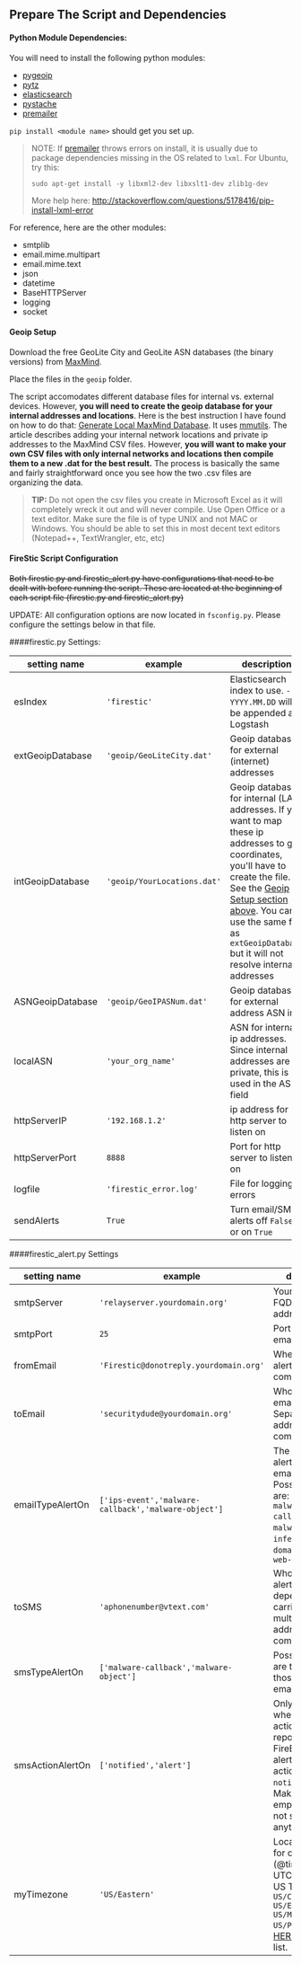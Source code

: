 Prepare The Script and Dependencies
-----------------------------------

#### Python Module Dependencies:

You will need to install the following python modules:

- [pygeoip](https://github.com/appliedsec/pygeoip)
- [pytz](http://pytz.sourceforge.net)
- [elasticsearch](http://www.elasticsearch.org/guide/en/elasticsearch/client/python-api/current/)
- [pystache](https://github.com/defunkt/pystache)
- [premailer](http://www.peterbe.com/plog/premailer.py)

`pip install <module name>` should get you set up.

> NOTE: If [premailer](http://www.peterbe.com/plog/premailer.py) throws errors on install, it is usually due to
> package dependencies missing in the OS related to `lxml`. For Ubuntu, try this:
>
> `sudo apt-get install -y libxml2-dev libxslt1-dev zlib1g-dev`
>
> More help here: http://stackoverflow.com/questions/5178416/pip-install-lxml-error

For reference, here are the other modules:

- smtplib
- email.mime.multipart
- email.mime.text
- json
- datetime
- BaseHTTPServer
- logging
- socket

#### Geoip Setup

Download the free GeoLite City and GeoLite ASN databases (the binary versions) from [MaxMind](http://dev.maxmind.com/geoip/legacy/geolite/).

Place the files in the `geoip` folder.

The script accomodates different database files for internal vs. external devices. However, **you will need to create the geoip database for your internal addresses and locations**. Here is the best instruction I have found on how to do that: [Generate Local MaxMind Database](https://blog.vladionescu.com/geo-location-for-internal-networks/). It uses [mmutils](https://github.com/mteodoro/mmutils). The article describes adding your internal network locations and private ip addresses to the MaxMind CSV files. However, **you will want to make your own CSV files with only internal networks and locations then compile them to a new .dat for the best result.** The process is basically the same and fairly straightforward once you see how the two .csv files are organizing the data.

>   **TIP:** Do not open the csv files you create in Microsoft Excel as it will
>   completely wreck it out and will never compile. Use Open Office or a text
>   editor. Make sure the file is of type UNIX and not MAC or Windows. You
>   should be able to set this in most decent text editors (Notepad++,
>   TextWrangler, etc, etc)

#### FireStic Script Configuration

~~Both firestic.py and firestic\_alert.py have configurations that need to be dealt with before running the script. These are located at the beginning of each script file (firestic.py and firestic_alert.py)~~

UPDATE: All configuration options are now located in `fsconfig.py`. Please configure the settings below in that file.

####firestic.py Settings:

|setting name|example|description|
|----------|------------|-------------|
|esIndex|`'firestic'`|Elasticsearch index to use. `-YYYY.MM.DD` will be appended ala Logstash|
|extGeoipDatabase|`'geoip/GeoLiteCity.dat'`|Geoip database for external (internet) addresses|
|intGeoipDatabase|`'geoip/YourLocations.dat'`|Geoip database for internal (LAN) addresses. If you want to map these ip addresses to geo coordinates, you'll have to create the file. See the [Geoip Setup section above](#geoip-setup). You can use the same file as `extGeoipDatabase` but it will not resolve internal addresses|
|ASNGeoipDatabase|`'geoip/GeoIPASNum.dat'`|Geoip database for external address ASN info|
|localASN|`'your_org_name'`|ASN for internal ip addresses. Since internal addresses are private, this is used in the ASN field|
|httpServerIP|`'192.168.1.2'`|ip address for http server to listen on|
|httpServerPort|`8888`|Port for http server to listen on|
|logfile|`'firestic_error.log'`|File for logging errors|
|sendAlerts|`True`|Turn email/SMS alerts off `False` or on `True`|

####firestic_alert.py Settings

|setting name|example|description|
|-------------|---------------|---------------|
|smtpServer|`'relayserver.yourdomain.org'`|Your email server FQDN or ip address|
|smtpPort|`25`|Port on your email server|
|fromEmail|`'Firestic@donotreply.yourdomain.org'`|Where the email alerts show to come from|
|toEmail|`'securitydude@yourdomain.org'`|Who to send the email alerts to. Separate multiple addresses with commas|
|emailTypeAlertOn|`['ips-event','malware-callback','malware-object']`|The types of alerts to send an email for. Possible types are: `ips-event`, `malware-callback`, `malware-object`, `infection-match`, `domain-match`, `web-infection`|
|toSMS|`'aphonenumber@vtext.com'`|Who to send SMS alerts to. Format depends on the carrier. Separate multiple addresses with commas|
|smsTypeAlertOn|`['malware-callback','malware-object']`|Possible types are the same as those for emailTypeAlertOn|
|smsActionAlertOn|`['notified','alert']`|Only send SMS when these actions were reported by FireEye for this alert. Possible actions: `blocked`, `notified`, `alert`. Make this an empty array `[]` to not send SMS for anything|
|myTimezone|`'US/Eastern'`|Local timezone for conversion (@timestamp is UTC). Common US TZ: `US/Central` `US/Eastern` `US/Mountain` `US/Pacific`. See [HERE](http://stackoverflow.com/questions/13866926/python-pytz-list-of-timezones) for a full list.|
